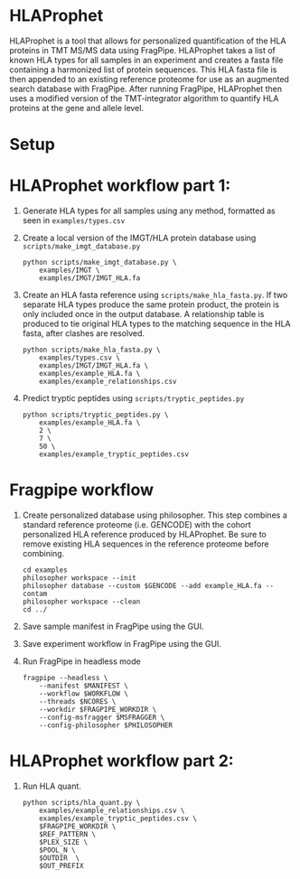 # HLAProphet

HLAProphet is a tool that allows for personalized quantification of the HLA proteins in TMT MS/MS data using FragPipe. HLAProphet takes a list of known HLA types for all samples in an experiment and creates a fasta file containing a harmonized list of protein sequences. This HLA fasta file is then appended to an existing reference proteome for use as an augmented search database with FragPipe. After running FragPipe, HLAProphet then uses a modified version of the TMT-integrator algorithm to quantify HLA proteins at the gene and allele level.

# Setup


# HLAProphet workflow part 1:

1) Generate HLA types for all samples using any method, formatted as seen in `examples/types.csv`

2) Create a local version of the IMGT/HLA protein database using `scripts/make_imgt_database.py`
    ```
    python scripts/make_imgt_database.py \
        examples/IMGT \
        examples/IMGT/IMGT_HLA.fa
    ```

3) Create an HLA fasta reference using `scripts/make_hla_fasta.py`. If two separate HLA types produce the same protein product, the protein is only included once in the output database. A relationship table is produced to tie original HLA types to the matching sequence in the HLA fasta, after clashes are resolved.
    ```
    python scripts/make_hla_fasta.py \
        examples/types.csv \
        examples/IMGT/IMGT_HLA.fa \
        examples/example_HLA.fa \
        examples/example_relationships.csv
    ```

3) Predict tryptic peptides using `scripts/tryptic_peptides.py`
    ```
    python scripts/tryptic_peptides.py \
        examples/example_HLA.fa \
        2 \
        7 \
        50 \
        examples/example_tryptic_peptides.csv
    ```

# Fragpipe workflow
1. Create personalized database using philosopher. This step combines a standard reference proteome (i.e. GENCODE) with the cohort personalized HLA reference produced by HLAProphet. Be sure to remove existing HLA sequences in the reference proteome before combining.

    ```
    cd examples
    philosopher workspace --init
    philosopher database --custom $GENCODE --add example_HLA.fa --contam
    philosopher workspace --clean
    cd ../
    ```

2. Save sample manifest in FragPipe using the GUI.

3. Save experiment workflow in FragPipe using the GUI. 

4. Run FragPipe in headless mode

    ```
    fragpipe --headless \
        --manifest $MANIFEST \
        --workflow $WORKFLOW \
        --threads $NCORES \
        --workdir $FRAGPIPE_WORKDIR \
        --config-msfragger $MSFRAGGER \
        --config-philosopher $PHILOSOPHER
    ```

# HLAProphet workflow part 2:
1) Run HLA quant.

    ```
    python scripts/hla_quant.py \
        examples/example_relationships.csv \
        examples/example_tryptic_peptides.csv \
        $FRAGPIPE_WORKDIR \
        $REF_PATTERN \
        $PLEX_SIZE \
        $POOL_N \
        $OUTDIR  \
        $OUT_PREFIX
    ```